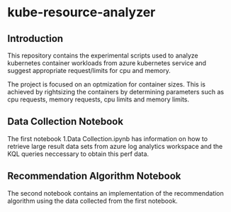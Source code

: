 # kube-resource-analyzer

## Introduction

This repository contains the experimental scripts used to analyze kubernetes container workloads from azure kubernetes service and suggest appropriate request/limits for cpu and memory.

The project is focused on an optmization for container sizes. This is achieved by rightsizing the containers by determining parameters such as cpu requests, memory requests, cpu limits and memory limits.

## Data Collection Notebook

The first notebook 1.Data Collection.ipynb has information on how to retrieve large result data sets from azure log analytics workspace and the KQL queries neccessary to obtain this perf data.

## Recommendation Algorithm Notebook

The second notebook contains an implementation of the recommendation algorithm using the data collected from the first notebook.
